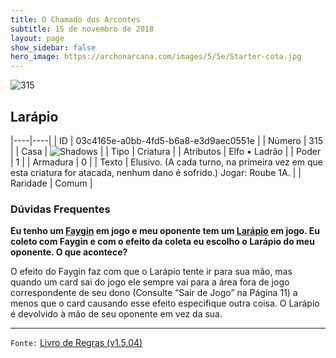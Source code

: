```yaml
---
title: O Chamado dos Arcontes
subtitle: 15 de novembro de 2018
layout: page
show_sidebar: false
hero_image: https://archonarcana.com/images/5/5e/Starter-cota.jpg
---
```


![315](https://cdn.keyforgegame.com/media/card_front/pt/341_315_7MCP67W84FWX_pt.png)

## Larápio

|----|----|
| ID | 03c4165e-a0bb-4fd5-b6a8-e3d9aec0551e |
| Número | 315 |
| Casa | ![Shadows](https://archonarcana.com/images/thumb/e/ee/Shadows.png/22px-Shadows.png "Sombras") |
| Tipo | Criatura |
| Atributos | Elfo • Ladrão |
| Poder | 1 |
| Armadura | 0 |
| Texto | Elusivo. (A cada turno, na primeira vez em que esta criatura for atacada, nenhum dano é sofrido.) Jogar: Roube 1A. |
| Raridade | Comum |

### Dúvidas Frequentes

**Eu tenho um [Faygin](/cota/300) em jogo e meu oponente tem um
[Larápio](/cota/315) em jogo. Eu coleto com Faygin e com o efeito da
coleta eu escolho o Larápio do meu oponente. O que acontece?**

O efeito do Faygin faz com que o Larápio tente ir para sua mão, mas
quando um card sai do jogo ele sempre vai para a área fora de jogo
correspondente de seu dono (Consulte “Sair de Jogo” na Página 11) a
menos que o card causando esse efeito especifique outra
coisa. O Larápio é devolvido à mão de seu
oponente em vez da sua.

<hr/>

`Fonte:` [Livro de Regras (v1.5.04)](https://drive.google.com/open?id=14pM1J8ZR_4hZbGFZt-ArQdAGsHCPEQdE)
